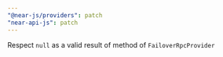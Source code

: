 ```yaml
---
"@near-js/providers": patch
"near-api-js": patch
---
```


Respect `null` as a valid result of method of `FailoverRpcProvider`

